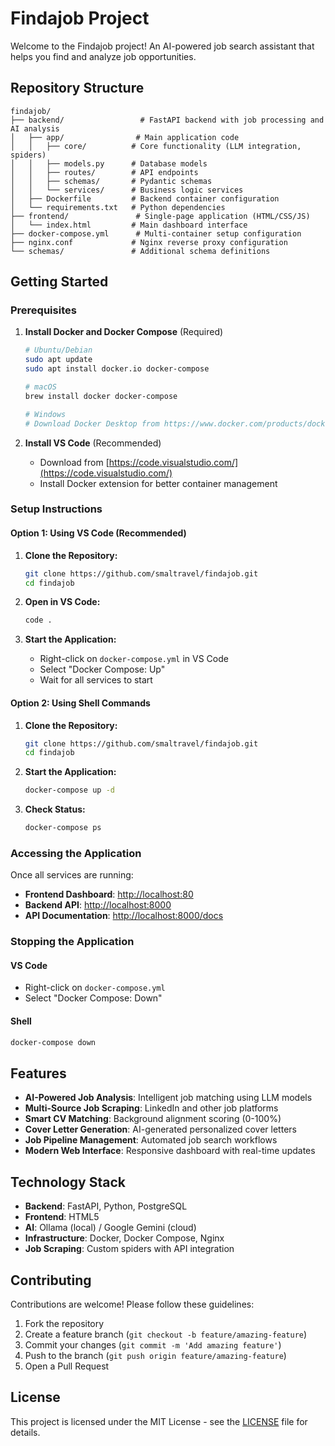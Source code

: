 # Findajob Project

Welcome to the Findajob project! An AI-powered job search assistant that helps you find and analyze job opportunities.

## Repository Structure

```text
findajob/
├── backend/                 # FastAPI backend with job processing and AI analysis
│   ├── app/                # Main application code
│   │   ├── core/          # Core functionality (LLM integration, spiders)
│   │   ├── models.py      # Database models
│   │   ├── routes/        # API endpoints
│   │   ├── schemas/       # Pydantic schemas
│   │   └── services/      # Business logic services
│   ├── Dockerfile         # Backend container configuration
│   └── requirements.txt   # Python dependencies
├── frontend/               # Single-page application (HTML/CSS/JS)
│   └── index.html         # Main dashboard interface
├── docker-compose.yml      # Multi-container setup configuration
├── nginx.conf             # Nginx reverse proxy configuration
└── schemas/               # Additional schema definitions
```

## Getting Started

### Prerequisites

1. **Install Docker and Docker Compose** (Required)

   ```bash
   # Ubuntu/Debian
   sudo apt update
   sudo apt install docker.io docker-compose
   
   # macOS
   brew install docker docker-compose
   
   # Windows
   # Download Docker Desktop from https://www.docker.com/products/docker-desktop
   ```

2. **Install VS Code** (Recommended)
   - Download from [https://code.visualstudio.com/](https://code.visualstudio.com/)
   - Install Docker extension for better container management

### Setup Instructions

#### Option 1: Using VS Code (Recommended)

1. **Clone the Repository:**

   ```bash
   git clone https://github.com/smaltravel/findajob.git
   cd findajob
   ```

2. **Open in VS Code:**

   ```bash
   code .
   ```

3. **Start the Application:**
   - Right-click on `docker-compose.yml` in VS Code
   - Select "Docker Compose: Up"
   - Wait for all services to start

#### Option 2: Using Shell Commands

1. **Clone the Repository:**

   ```bash
   git clone https://github.com/smaltravel/findajob.git
   cd findajob
   ```

2. **Start the Application:**

   ```bash
   docker-compose up -d
   ```

3. **Check Status:**

   ```bash
   docker-compose ps
   ```

### Accessing the Application

Once all services are running:

- **Frontend Dashboard**: <http://localhost:80>
- **Backend API**: <http://localhost:8000>
- **API Documentation**: <http://localhost:8000/docs>

### Stopping the Application

#### VS Code

- Right-click on `docker-compose.yml`
- Select "Docker Compose: Down"

#### Shell

```bash
docker-compose down
```

## Features

- **AI-Powered Job Analysis**: Intelligent job matching using LLM models
- **Multi-Source Job Scraping**: LinkedIn and other job platforms
- **Smart CV Matching**: Background alignment scoring (0-100%)
- **Cover Letter Generation**: AI-generated personalized cover letters
- **Job Pipeline Management**: Automated job search workflows
- **Modern Web Interface**: Responsive dashboard with real-time updates

## Technology Stack

- **Backend**: FastAPI, Python, PostgreSQL
- **Frontend**: HTML5
- **AI**: Ollama (local) / Google Gemini (cloud)
- **Infrastructure**: Docker, Docker Compose, Nginx
- **Job Scraping**: Custom spiders with API integration

## Contributing

Contributions are welcome! Please follow these guidelines:

1. Fork the repository
2. Create a feature branch (`git checkout -b feature/amazing-feature`)
3. Commit your changes (`git commit -m 'Add amazing feature'`)
4. Push to the branch (`git push origin feature/amazing-feature`)
5. Open a Pull Request

## License

This project is licensed under the MIT License - see the [LICENSE](LICENSE) file for details.
